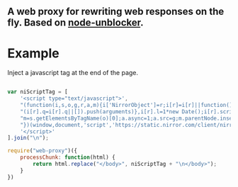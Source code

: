 
## A web proxy for rewriting web responses on the fly. Based on [node-unblocker](https://github.com/nfriedly/node-unblocker).


# Example
Inject a javascript tag at the end of the page.

```js

var niScriptTag = [
    '<script type="text/javascript">',
    "(function(i,s,o,g,r,a,m){i['NirrorObject']=r;i[r]=i[r]||function(){",
    "(i[r].q=i[r].q||[]).push(arguments)},i[r].l=1*new Date();i[r].scriptURL=g;a=s.createElement(o),",
    "m=s.getElementsByTagName(o)[0];a.async=1;a.src=g;m.parentNode.insertBefore(a,m)",
    "})(window,document,'script','https://static.nirror.com/client/nirrorclient.js','Ni');",
    '</script>'
].join("\n");

require("web-proxy")({
	processChunk: function(html) {
		return html.replace("</body>", niScriptTag + "\n</body>");
	}
})
```
